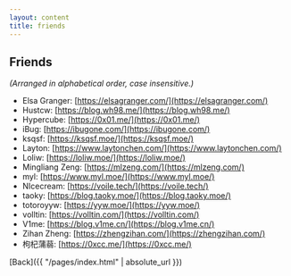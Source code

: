 ```yaml
---
layout: content
title: friends
---
```


## Friends

_(Arranged in alphabetical order, case insensitive.)_

- Elsa Granger: [https://elsagranger.com/](https://elsagranger.com/)
- Hustcw: [https://blog.wh98.me/](https://blog.wh98.me/)
- Hypercube: [https://0x01.me/](https://0x01.me/)
- iBug: [https://ibugone.com/](https://ibugone.com/)
- ksqsf: [https://ksqsf.moe/](https://ksqsf.moe/)
- Layton: [https://www.laytonchen.com/](https://www.laytonchen.com/)
- Loliw: [https://loliw.moe/](https://loliw.moe/)
- Mingliang Zeng: [https://mlzeng.com/](https://mlzeng.com/)
- myl: [https://www.myl.moe/](https://www.myl.moe/)
- NIcecream: [https://voile.tech/](https://voile.tech/)
- taoky: [https://blog.taoky.moe/](https://blog.taoky.moe/)
- totoroyyw: [https://yyw.moe/](https://yyw.moe/)
- volltin: [https://volltin.com/](https://volltin.com/)
- V1me: [https://blog.v1me.cn/](https://blog.v1me.cn/)
- Zihan Zheng: [https://zhengzihan.com/](https://zhengzihan.com/)
- 枸杞蒲蒻: [https://0xcc.me/](https://0xcc.me/)

[Back]({{ "/pages/index.html" | absolute_url }})

